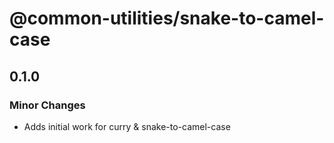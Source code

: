 # @common-utilities/snake-to-camel-case

## 0.1.0

### Minor Changes

- Adds initial work for curry & snake-to-camel-case
